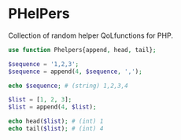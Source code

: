 # PHelPers

Collection of random helper QoLfunctions for PHP.

```php
use function Phelpers{append, head, tail};

$sequence = '1,2,3';
$sequence = append(4, $sequence, ',');

echo $sequence; # (string) 1,2,3,4

$list = [1, 2, 3];
$list = append(4, $list);

echo head($list); # (int) 1
echo tail($list); # (int) 4
```
